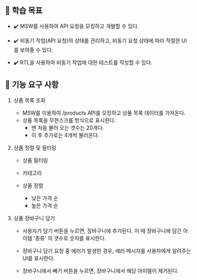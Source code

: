 ## 📍 학습 목표

- ✔️ MSW를 사용하여 API 요청을 모킹하고 개발할 수 있다.

- ✔️ 비동기 작업(API 요청)의 상태를 관리하고, 비동기 요청 상태에 따라 적절한 UI를 보여줄 수 있다.

- ✔️ RTL을 사용하여 비동기 작업에 대한 테스트를 작성할 수 있다.

## 🎯 기능 요구 사항

1. 상품 목록 조회

   - MSW를 이용하여 /products API를 모킹하고 상품 목록 데이터를 가져온다.
   - 상품 목록을 무한스크롤 방식으로 표시한다.
     - 맨 처음 불러 오는 갯수는 20개다.
     - 이 후 추가로는 4개씩 불러온다.

2. 상품 정렬 및 필터링

   - 상품 필터링

   - 카테고리

   - 상품 정렬
     - 낮은 가격 순
     - 높은 가격 순

3. 상품 장바구니 담기

   - 사용자가 담기 버튼을 누르면, 장바구니에 추가된다. 이 때 장바구니에 담긴 아이템 '종류' 의 갯수로 숫자를 표시한다.

   - 장바구니 담기 요청 중 에러가 발생한 경우, 에러 메시지를 사용자에게 알려주는 UI를 표시한다.

   - 장바구니에서 빼기 버튼을 누르면, 장바구니에서 해당 아이템이 제거된다.
